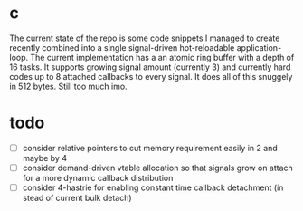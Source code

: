 # c
The current state of the repo is some code snippets I managed to create recently
combined into a single signal-driven hot-reloadable application-loop. The current 
implementation has a an atomic ring buffer with a depth of 16 tasks. It supports
growing signal amount (currently 3) and currently hard codes up to 8 attached
callbacks to every signal. It does all of this snuggely in 512 bytes. 
Still too much imo.

# todo
- [ ] consider relative pointers to cut memory requirement easily in 2 and maybe by 4
- [ ] consider demand-driven vtable allocation so that signals grow on attach for a
      more dynamic callback distribution
- [ ] consider 4-hastrie for enabling constant time callback detachment (in stead of
      current bulk detach)
